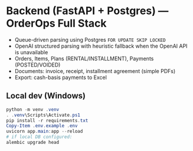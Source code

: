 # Backend (FastAPI + Postgres) — OrderOps Full Stack

- Queue-driven parsing using Postgres `FOR UPDATE SKIP LOCKED`
- OpenAI structured parsing with heuristic fallback when the OpenAI API is unavailable
- Orders, Items, Plans (RENTAL/INSTALLMENT), Payments (POSTED/VOIDED)
- Documents: invoice, receipt, installment agreement (simple PDFs)
- Export: cash-basis payments to Excel

## Local dev (Windows)
```powershell
python -m venv .venv
. .venv\Scripts\Activate.ps1
pip install -r requirements.txt
Copy-Item .env.example .env
uvicorn app.main:app --reload
# if local DB configured:
alembic upgrade head
```

